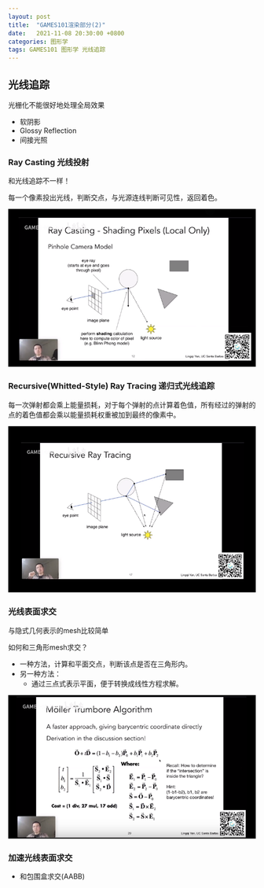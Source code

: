 ```yaml
---
layout: post
title:  "GAMES101渲染部分(2)"
date:   2021-11-08 20:30:00 +0800
categories: 图形学
tags: GAMES101 图形学 光线追踪
---
```






## 光线追踪

光栅化不能很好地处理全局效果

- 软阴影
- Glossy Reflection
- 间接光照



### Ray Casting 光线投射

和光线追踪不一样！

每一个像素投出光线，判断交点，与光源连线判断可见性，返回着色。

![image-20211108222342280](/img/2021-11-08-GAMES101渲染部分【二】/image-20211108222342280.png)



### Recursive(Whitted-Style) Ray Tracing 递归式光线追踪

每一次弹射都会乘上能量损耗，对于每个弹射的点计算着色值，所有经过的弹射的点的着色值都会乘以能量损耗权重被加到最终的像素中。

![image-20211108222620010](/img/2021-11-08-GAMES101渲染部分【二】/image-20211108222620010.png)





### 光线表面求交

与隐式几何表示的mesh比较简单

如何和三角形mesh求交？

- 一种方法，计算和平面交点，判断该点是否在三角形内。
- 另一种方法：
  - 通过三点式表示平面，便于转换成线性方程求解。

![image-20211108223212786](/img/2021-11-08-GAMES101渲染部分【二】/image-20211108223212786.png)



### 加速光线表面求交

- 和包围盒求交(AABB)
